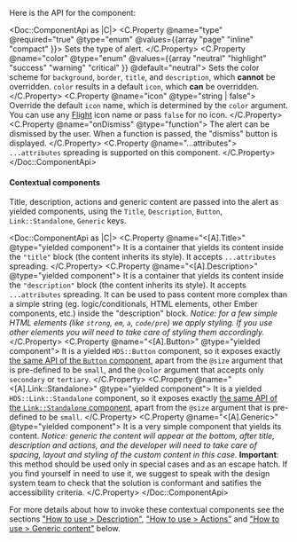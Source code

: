 Here is the API for the component:

<Doc::ComponentApi as |C|>
  <C.Property @name="type" @required="true" @type="enum" @values={{array "page" "inline" "compact" }}>
    Sets the type of alert.
  </C.Property>
  <C.Property @name="color" @type="enum" @values={{array "neutral" "highlight" "success" "warning" "critical" }} @default="neutral">
    Sets the color scheme for `background`, `border`, `title`, and `description`, which **cannot** be overridden. `color` results in a default `icon`, which **can** be overridden.
  </C.Property>
  <C.Property @name="icon" @type="string | false">
    Override the default `icon` name, which is determined by the `color` argument. You can use any [Flight](https://flight-hashicorp.vercel.app/) icon name or pass `false` for no icon.
  </C.Property>
  <C.Property @name="onDismiss" @type="function">
    The alert can be dismissed by the user. When a function is passed, the "dismiss" button is displayed.
  </C.Property>
  <C.Property @name="...attributes">
    `...attributes` spreading is supported on this component.
  </C.Property>
</Doc::ComponentApi>

#### Contextual components

Title, description, actions and generic content are passed into the alert as yielded components, using the `Title`, `Description`, `Button`, `Link::Standalone`, `Generic` keys.

<Doc::ComponentApi as |C|>
  <C.Property @name="<[A].Title>" @type="yielded component">
    It is a container that yields its content inside the `"title"` block (the content inherits its style). It accepts `...attributes` spreading.
  </C.Property>
  <C.Property @name="<[A].Description>" @type="yielded component">
    It is a container that yields its content inside the `"description"` block (the content inherits its style). It accepts `...attributes` spreading. It can be used to pass content more complex than a simple string (eg. logic/conditionals, HTML elements, other Ember components, etc.) inside the "description" block. _Notice: for a few simple HTML elements (like `strong`, `em`, `a`, `code/pre`) we apply styling. If you use other elements you will need to take care of styling them accordingly._
  </C.Property>
  <C.Property @name="<[A].Button>" @type="yielded component">
    It is a yielded `HDS::Button` component, so it exposes exactly [the same API of the `Button` component](/components/button/), apart from the `@size` argument that is pre-defined to be `small`, and the `@color` argument that accepts only `secondary` or `tertiary`.
  </C.Property>
  <C.Property @name="<[A].Link::Standalone>" @type="yielded component">
    It is a yielded `HDS::Link::Standalone` component, so it exposes exactly [the same API of the `Link::Standalone` component](/components/link/standalone/), apart from the `@size` argument that is pre-defined to be `small`.
  </C.Property>
  <C.Property @name="<[A].Generic>" @type="yielded component">
    It is a very simple component that yields its content. _Notice: generic the content will appear at the bottom, after title, description and actions, and the developer will need to take care of spacing, layout and styling of the custom content in this case._ **Important**: this method should be used only in special cases and as an escape hatch. If you find yourself in need to use it, we suggest to speak with the design system team to check that the solution is conformant and satifies the accessibility criteria.
  </C.Property>
</Doc::ComponentApi>

For more details about how to invoke these contextual components see the sections ["How to use > Description"](#how-to-use-description), ["How to use > Actions"](#how-to-use-actions) and ["How to use > Generic content"](#how-to-use-generic) below.